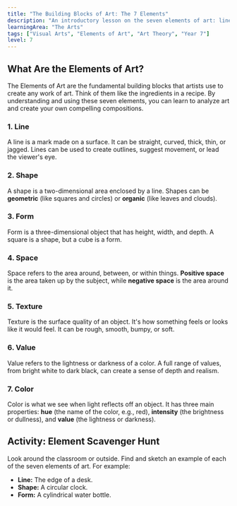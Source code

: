 ```yaml
---
title: "The Building Blocks of Art: The 7 Elements"
description: "An introductory lesson on the seven elements of art: line, shape, form, space, texture, value, and color."
learningArea: "The Arts"
tags: ["Visual Arts", "Elements of Art", "Art Theory", "Year 7"]
level: 7
---
```


## What Are the Elements of Art?

The Elements of Art are the fundamental building blocks that artists use to create any work of art. Think of them like the ingredients in a recipe. By understanding and using these seven elements, you can learn to analyze art and create your own compelling compositions.

### 1. Line
A line is a mark made on a surface. It can be straight, curved, thick, thin, or jagged. Lines can be used to create outlines, suggest movement, or lead the viewer's eye.

### 2. Shape
A shape is a two-dimensional area enclosed by a line. Shapes can be **geometric** (like squares and circles) or **organic** (like leaves and clouds).

### 3. Form
Form is a three-dimensional object that has height, width, and depth. A square is a shape, but a cube is a form.

### 4. Space
Space refers to the area around, between, or within things. **Positive space** is the area taken up by the subject, while **negative space** is the area around it.

### 5. Texture
Texture is the surface quality of an object. It's how something feels or looks like it would feel. It can be rough, smooth, bumpy, or soft.

### 6. Value
Value refers to the lightness or darkness of a color. A full range of values, from bright white to dark black, can create a sense of depth and realism.

### 7. Color
Color is what we see when light reflects off an object. It has three main properties: **hue** (the name of the color, e.g., red), **intensity** (the brightness or dullness), and **value** (the lightness or darkness).

## Activity: Element Scavenger Hunt

Look around the classroom or outside. Find and sketch an example of each of the seven elements of art. For example:
- **Line:** The edge of a desk.
- **Shape:** A circular clock.
- **Form:** A cylindrical water bottle.
